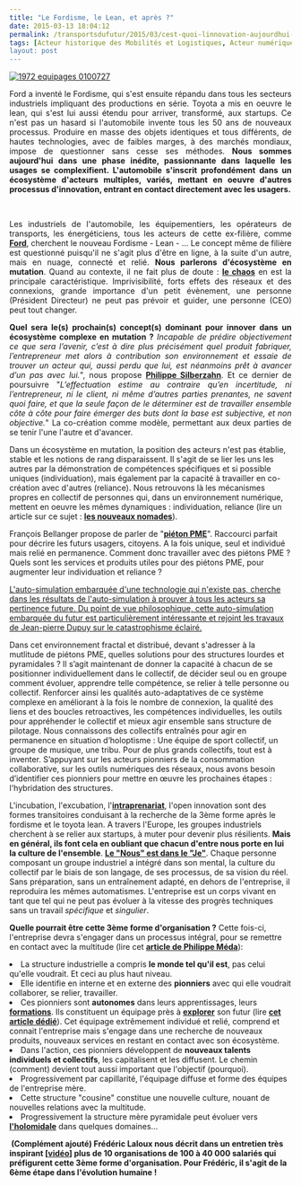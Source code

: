 ```yaml
---
title: "Le Fordisme, le Lean, et après ?"
date: 2015-03-13 18:04:12
permalink: /transportsdufutur/2015/03/cest-quoi-linnovation-aujourdhui-dans-les-transports.html
tags: [Acteur historique des Mobilités et Logistiques, Acteur numérique des Mobilités et des Logistiques, citoyen, économie de l'expérience, Fabrique des mobilités, holoptisme, innovation, intelligence collective, open innovation]
layout: post
---
```


<p style="text-align: justify"><a class="asset-img-link" href="https://gabrielplassat.github.io/transportsdufutur/wp-content/uploads/sites/6/old/6a0120a66d2ad4970b01b7c761cc64970b-pi.jpg"><img alt="1972 equipages 0100727" border="0" class="asset  asset-image at-xid-6a0120a66d2ad4970b01b7c761cc64970b image-full img-responsive" src="/wp-content/uploads/sites/6/old/6a0120a66d2ad4970b01b7c761cc64970b-800wi.jpg" title="1972 equipages 0100727" /></a></p> <p style="text-align: justify">Ford a inventé le Fordisme, qui s'est ensuite répandu dans tous les secteurs industriels impliquant des productions en série. Toyota a mis en oeuvre le lean, qui s'est lui aussi étendu pour arriver, transformé, aux startups. Ce n'est pas un hasard si l'automobile invente tous les 50 ans de nouveaux processus. Produire en masse des objets identiques et tous différents, de hautes technologies, avec de faibles marges, à des marchés mondiaux, impose de questionner sans cesse ses méthodes. <strong>Nous sommes aujourd'hui dans une phase inédite, passionnante dans laquelle les usages se complexifient. L'automobile s'inscrit profondément dans un écosystème d'acteurs multiples, variés, mettant en oeuvre d'autres processus d'innovation, entrant en contact directement avec les usagers.</strong></p> <p style="text-align: justify"> </p>   <!--more-->  <p style="text-align: justify">Les industriels de l'automobile, les équipementiers, les opérateurs de transports, les énergéticiens, tous les acteurs de cette ex-filière, comme <a href="http://gas2.org/2015/02/26/ford-plans-for-sharing-economy-future/" target="_blank"><strong>Ford</strong></a>, cherchent le nouveau Fordisme - Lean - ... Le concept même de filière est questionné puisqu'il ne s'agit plus d'être en ligne, à la suite d'un autre, mais en nuage, connecté et relié. <strong>Nous parlerons d'écosystème en mutation</strong>. Quand au contexte, il ne fait plus de doute : <a href="https://plassat.wordpress.com/2014/06/10/lordre-puis-le-chaos/" target="_blank"><strong>le chaos</strong></a> en est la principale caractéristique. Imprivisibilité, forts effets des réseaux et des connexions, grande importance d'un petit évènement, une personne (Président Directeur) ne peut pas prévoir et guider, une personne (CEO) peut tout changer.</p> <p style="text-align: justify"><strong>Quel sera le(s) prochain(s) concept(s) dominant pour innover dans un écosystème complexe en mutation ?</strong> <em>Incapable de prédire objectivement ce que sera l’avenir, c’est à dire plus précisément quel produit fabriquer, l’entrepreneur met alors à contribution son environnement et essaie de trouver un acteur qui, aussi perdu que lui, est néanmoins prêt à avancer d’un pas avec lui.</em>", nous propose <a href=""http://philippesilberzahn.com/2015/03/09/effectuation-pas-orientation-fidelisation-client/"" target=""_blank""><strong>Philippe Silberzahn</strong></a>. Et ce dernier de poursuivre "<em>L’effectuation estime au contraire qu’en incertitude, ni l’entrepreneur, ni le client, ni même d’autres parties prenantes, ne savent quoi faire, et que la seule façon de le déterminer est de travailler ensemble côte à côte pour faire émerger des buts dont la base est subjective, et non objective.</em>" La co-création comme modèle, permettant aux deux parties de se tenir l'une l'autre et d'avancer.</p> <p style=""text-align: justify"">Dans un écosystème en mutation, la position des acteurs n'est pas établie, stable et les notions de rang disparaissent. Il s'agit de se lier les uns les autres par la démonstration de compétences spécifiques et si possible uniques (individuation), mais également par la capacité à travailler en co-création avec d'autres (reliance). Nous retrouvons là les mécanismes propres en collectif de personnes qui, dans un environnement numérique, mettent en oeuvre les mêmes dynamiques : individuation, reliance (lire un article sur ce sujet : <a href=""https://plassat.wordpress.com/2014/10/05/les-nouveaux-nomades/"" target=""_blank""><strong>les nouveaux nomades</strong></a>).</p> <p style=""text-align: justify"">François Bellanger propose de parler de "<a href=""http://transit-city.blogspot.fr/2015/03/et-si-le-pieton-devait-desormais-se.html"" target=""_blank""><strong>piéton PME</strong></a>". Raccourci parfait pour décrire les futurs usagers, citoyens. A la fois unique, seul et individué mais relié en permanence. Comment donc travailler avec des piétons PME ? Quels sont les services et produits utiles pour des piétons PME, pour augmenter leur individuation et reliance ?</p> <p><a class=""asset-img-link"" href="https://gabrielplassat.github.io/transportsdufutur/wp-content/uploads/sites/6/old/6a0120a66d2ad4970b01b8d0eb1f71970c-pi.png""><img alt=""Capture d’écran 2015-03-05 à 14.43.51"" border=""0"" class=""asset  asset-image at-xid-6a0120a66d2ad4970b01b8d0eb1f71970c img-responsive"" src=""/wp-content/uploads/sites/6/old/6a0120a66d2ad4970b01b8d0eb1f71970c-800wi.png"" style=""margin-left: auto>L'auto-simulation embarquée d'une technologie qui n'existe pas, cherche dans les résultats de l'auto-simulation à prouver à tous les acteurs sa pertinence future. Du point de vue philosophique, cette auto-simulation embarquée du futur est particulièrement intéressante et rejoint les travaux de Jean-pierre Dupuy sur le catastrophisme éclairé.</p> <p style=""text-align: justifymargin-right: auto"" title=""Capture d’écran 2015-03-05 à 14.43.51"" /></a></p> <p style=""text-align: justify"">Dans cet environnement fractal et distribué, devant s'adresser à la mutlitude de piétons PME, quelles solutions pour des structures lourdes et pyramidales ? Il s’agit maintenant de donner la capacité à chacun de se positionner individuellement dans le collectif, de décider seul ou en groupe comment évoluer, apprendre telle compétence, se relier à telle personne ou collectif. Renforcer ainsi les qualités auto-adaptatives de ce système complexe en améliorant à la fois le nombre de connexion, la qualité des liens et des boucles retroactives, les compétences individuelles, les outils pour appréhender le collectif et mieux agir ensemble sans structure de pilotage. Nous connaissons des collectifs entraînés pour agir en permanence en situation d’holoptisme : Une équipe de sport collectif, un groupe de musique, une tribu. Pour de plus grands collectifs, tout est à inventer. S’appuyant sur les acteurs pionniers de la consommation collaborative, sur les outils numériques des réseaux, nous avons besoin d’identifier ces pionniers pour mettre en œuvre les prochaines étapes : l'hybridation des structures.</p> <p style=""text-align: justify"">L'incubation, l'excubation, l'<strong><a href=""http://www.merkapt.com/entrepreneuriat/strategie/intrapreneuriat-remettre-les-grands-groupes-en-contact-avec-la-realite-6642"" target=""_blank"">intraprenariat</a></strong>, l'open innovation sont des formes transitoires conduisant à la recherche de la 3ème forme après le fordisme et le toyota lean. A travers l'Europe, les groupes industriels cherchent à se relier aux startups, à muter pour devenir plus résilients. <strong>Mais en général, ils font cela en oubliant que chacun d'entre nous porte en lui la culture de l'ensemble</strong>. <a href=""http://noubel.fr/jf-mode-d-emploi/"" target=""_blank""><strong>Le "Nous" est dans le "Je"</strong></a>. Chaque personne composant un groupe industriel a intégré dans son mental, la culture du collectif par le biais de son langage, de ses processus, de sa vision du réel. Sans préparation, sans un entraînement adapté, en dehors de l'entreprise, il reproduira les mêmes automatismes. L'entreprise est un corps vivant en tant que tel qui ne peut pas évoluer à la vitesse des progrès techniques sans un travail <em>spécifique</em> et <em>singulier</em>.</p> <p style=""text-align: justify""><strong>Quelle pourrait être cette 3ème forme d'organisation ?</strong> Cette fois-ci, l'entreprise devra s'engager dans un processus intégral, pour se remettre en contact avec la multitude (lire cet <a href=""http://www.merkapt.com/entrepreneuriat/strategie/intrapreneuriat-remettre-les-grands-groupes-en-contact-avec-la-realite-6642"" target=""_blank""><strong>article de Philippe Méda</strong></a>):</p>  <li>La structure industrielle a compris <strong>le monde tel qu'il est</strong>, pas celui qu'elle voudrait. Et ceci au plus haut niveau.</li> <li>Elle identifie en interne et en externe des <strong>pionniers</strong> avec qui elle voudrait collaborer, se relier, travailler.</li> <li>Ces pionniers sont <strong>autonomes</strong> dans leurs apprentissages, leurs <a href=""http://noubel.com/evolutionary-boot-camps/"" target=""_blank""><strong>formations</strong></a>. Ils constituent un équipage près à <a href="https://gabrielplassat.github.io/transportsdufutur/2014/08/comment-explorer-les-frontieres-de-linnovation.html"" target=""_blank""><strong>explorer</strong></a> son futur (lire <a href="https://gabrielplassat.github.io/transportsdufutur/2013/02/quel-equipage-explore-aujourdhui-votre-avenir-vos-prochains-modeles-daffaires.html"" target=""_blank""><strong>cet article dédié</strong></a>). Cet équipage extrêmement individué et relié, comprend et connait l'entreprise mais s'engage dans une recherche de nouveaux produits, nouveaux services en restant en contact avec son écosystème.</li> <li>Dans l'action, ces pionniers développent de <strong>nouveaux talents individuels et collectifs</strong>, les capitalisent et les diffusent. Le chemin (comment) devient tout aussi important que l'objectif (pourquoi).</li> <li>Progressivement par capillarité, l'équipage diffuse et forme des équipes de l'entreprise mère.</li> <li>Cette structure "cousine" constitue une nouvelle culture, nouant de nouvelles relations avec la multitude.</li> <li>Progressivement la structure mère pyramidale peut évoluer vers <a href="https://gabrielplassat.github.io/transportsdufutur/2014/09/metanote-21-vers-lhypercitoyen-acteur-heureux-a-lere-des-plateformes-numeriques.html"" target=""_blank""><strong>l'holomidale</strong></a> dans quelques domaines...</li> </ol> <p style=""text-align: justify""><strong> (Complément ajouté) Frédéric Laloux nous décrit dans un entretien très inspirant [<a href=""https://www.youtube.com/watch?v=NZKqPoQiaDE"" target=""_blank"">vidéo</a>] plus de 10 organisations de 100 à 40 000 salariés qui préfigurent cette 3ème forme d'organisation. Pour Frédéric, il s'agit de la 6ème étape dans l'évolution humaine !</strong></p> <p style=""text-align: justify""> </p> <p style=""text-align: justify""> </p> <p style=""text-align:
